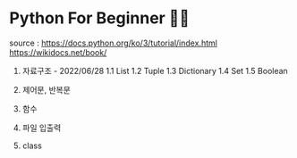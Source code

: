# Python For Beginner 🧗‍♀️

source : https://docs.python.org/ko/3/tutorial/index.html
	 https://wikidocs.net/book/	

1. 자료구조 - 2022/06/28
	1.1 List
	1.2 Tuple
	1.3 Dictionary
	1.4 Set
	1.5 Boolean

2. 제어문, 반복문

3. 함수

4. 파일 입출력

5. class
